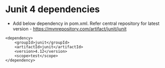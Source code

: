 # Junit 4 dependencies
* Add below dependency in pom.xml. Refer central repository for latest version - https://mvnrepository.com/artifact/junit/junit
```
<dependency>
	<groupId>junit</groupId>
	<artifactId>junit</artifactId>
	<version>4.12</version>
	<scope>test</scope>
</dependency>
```